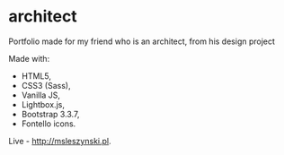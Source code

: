 # architect
Portfolio made for my friend who is an architect, from his design project

Made with:
- HTML5,
- CSS3 (Sass),
- Vanilla JS,
- Lightbox.js,
- Bootstrap 3.3.7,
- Fontello icons.

Live - http://msleszynski.pl.
